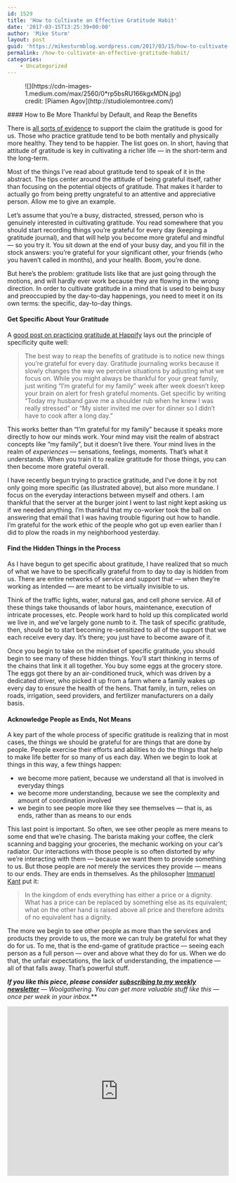 ```yaml
---
id: 1529
title: 'How to Cultivate an Effective Gratitude Habit'
date: '2017-03-15T13:25:39+00:00'
author: 'Mike Sturm'
layout: post
guid: 'https://mikesturmblog.wordpress.com/2017/03/15/how-to-cultivate-an-effective-gratitude-habit/'
permalink: /how-to-cultivate-an-effective-gratitude-habit/
categories:
    - Uncategorized
---
```


<figure class="wp-caption">![](https://cdn-images-1.medium.com/max/2560/0*rp5bsRU166kgxMDN.jpg)<figcaption class="wp-caption-text">credit: [Piamen Agov](http://studiolemontree.com/)</figcaption></figure>#### How to Be More Thankful by Default, and Reap the Benefits

There is [all sorts of evidence](https://www.psychologytoday.com/blog/what-mentally-strong-people-dont-do/201504/7-scientifically-proven-benefits-gratitude) to support the claim the gratitude is good for us. Those who practice gratitude tend to be both mentally and physically more healthy. They tend to be happier. The list goes on. In short, having that attitude of gratitude is key in cultivating a richer life — in the short-term and the long-term.

Most of the things I’ve read about gratitude tend to speak of it in the abstract. The tips center around the attitude of being grateful itself, rather than focusing on the potential objects of gratitude. That makes it harder to actually go from being pretty ungrateful to an attentive and appreciative person. Allow me to give an example.

Let’s assume that you’re a busy, distracted, stressed, person who is genuinely interested in cultivating gratitude. You read somewhere that you should start recording things you’re grateful for every day (keeping a gratitude journal), and that will help you become more grateful and mindful — so you try it. You sit down at the end of your busy day, and you fill in the stock answers: you’re grateful for your significant other, your friends (who you haven’t called in months), and your health. Boom, you’re done.

But here’s the problem: gratitude lists like that are just going through the motions, and will hardly ever work because they are flowing in the wrong direction. In order to cultivate gratitude in a mind that is used to being busy and preoccupied by the day-to-day happenings, you need to meet it on its own terms: the specific, day-to-day things.

#### Get Specific About Your Gratitude

A [good post on practicing gratitude at Happify](http://www.happify.com/hd/the-science-behind-gratitude/) lays out the principle of specificity quite well:

> The best way to reap the benefits of gratitude is to notice new things you’re grateful for every day. Gratitude journaling works because it slowly changes the way we perceive situations by adjusting what we focus on. While you might always be thankful for your great family, just writing “I’m grateful for my family” week after week doesn’t keep your brain on alert for fresh grateful moments. Get specific by writing “Today my husband gave me a shoulder rub when he knew I was really stressed” or “My sister invited me over for dinner so I didn’t have to cook after a long day.”

This works better than “I’m grateful for my family” because it speaks more directly to how our minds work. Your mind may visit the realm of abstract concepts like “my family”, but it doesn’t live there. Your mind lives in the realm of *experiences —* sensations, feelings, moments. That’s what it understands. When you train it to realize gratitude for those things, you can then become more grateful overall.

I have recently begun trying to practice gratitude, and I’ve done it by not only going more specific (as illustrated above), but also more mundane. I focus on the everyday interactions between myself and others. I am thankful that the server at the burger joint I went to last night kept asking us if we needed anything. I’m thankful that my co-worker took the ball on answering that email that I was having trouble figuring out how to handle. I’m grateful for the work ethic of the people who got up even earlier than I did to plow the roads in my neighborhood yesterday.

#### Find the Hidden Things in the Process

As I have begun to get specific about gratitude, I have realized that so much of what we have to be specifically grateful from to day to day is hidden from us. There are entire networks of service and support that — when they’re working as intended — are meant to be virtually invisible to us.

Think of the traffic lights, water, natural gas, and cell phone service. All of these things take thousands of labor hours, maintenance, execution of intricate processes, etc. People work hard to hold up this complicated world we live in, and we’ve largely gone numb to it. The task of specific gratitude, then, should be to start becoming re-sensitized to all of the support that we each receive every day. It’s there; you just have to become aware of it.

Once you begin to take on the mindset of specific gratitude, you should begin to see many of these hidden things. You’ll start thinking in terms of the chains that link it all together. You buy some eggs at the grocery store. The eggs got there by an air-conditioned truck, which was driven by a dedicated driver, who picked it up from a farm where a family wakes up every day to ensure the health of the hens. That family, in turn, relies on roads, irrigation, seed providers, and fertilizer manufacturers on a daily basis.

#### Acknowledge People as Ends, Not Means

A key part of the whole process of specific gratitude is realizing that in most cases, the things we should be grateful for are things that are done by people. People exercise their efforts and abilities to do the things that help to make life better for so many of us each day. When we begin to look at things in this way, a few things happen:

- we become more patient, because we understand all that is involved in everyday things
- we become more understanding, because we see the complexity and amount of coordination involved
- we begin to see people more like they see themselves — that is, as ends, rather than as means to our ends

This last point is important. So often, we see other people as mere means to some end that we’re chasing. The barista making your coffee, the clerk scanning and bagging your groceries, the mechanic working on your car’s radiator. Our interactions with those people is so often distorted by *why* we’re interacting with them — because we want them to provide something to us. But those people are *not* merely the services they provide — means to our ends. They are ends in themselves. As the philosopher [Immanuel Kant](https://plato.stanford.edu/entries/kant/) put it:

> In the kingdom of ends everything has either a price or a dignity. What has a price can be replaced by something else as its equivalent; what on the other hand is raised above all price and therefore admits of no equivalent has a dignity.

The more we begin to see other people as more than the services and products they provide to us, the more we can truly be grateful for what they do for us. To me, that is the end-game of gratitude practice — seeing each person as a full person — over and above what they do for us. When we do that, the unfair expectations, the lack of understanding, the impatience — all of that falls away. That’s powerful stuff.

***If you like this piece, please consider*** [***subscribing to my weekly newsletter***](http://tinyletter.com/mike_sturm) ***—* Woolgathering*. You can get more valuable stuff like this — once per week in your inbox.***

<iframe class="wp-embedded-content" data-secret="tI2FvV6cbm" frameborder="0" height="386" loading="lazy" sandbox="allow-scripts" scrolling="no" security="restricted" src="https://upscri.be/f/61f5e9?as_embed=true#?secret=tI2FvV6cbm" title="Subscribe to Woolgathering" width="100%"></iframe>